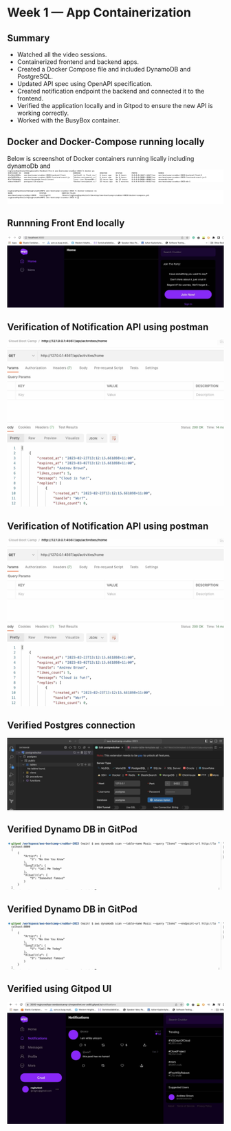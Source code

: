# Week 1 — App Containerization
## Summary
- Watched all the video sessions.
- Containerized frontend and backend apps.
- Created a Docker Compose file and included DynamoDB and PostgreSQL.
- Updated API spec using OpenAPI specification.
- Created notification endpoint the backend and connected it to the frontend.
- Verified the application locally and in Gitpod to ensure the new API is working correctly.
- Worked with the BusyBox container.


## Docker and Docker-Compose running locally 

Below is screenshot of Docker containers running lically including dynamoDb and
![image Docker running locally](resources/week1/DynamoDB&Postgres.jpg)

![image Docker Compose locally](resources/week1/docker-compose.jpg)

## Runnning Front End locally

![image Application running locally](resources/week1/frontendscreenshot.jpg)


## Verification of Notification API using postman

![image Application running locally](resources/week1/APIUsingPostman.jpg)

## Verification of Notification API using postman

![image Application running locally](resources/week1/APIUsingPostman.jpg)

## Verified Postgres connection

![Postgres connection](resources/week1/PostgresConnection.jpg)

## Verified Dynamo DB in GitPod 

![Postgres connection](resources/week1/DyanmoDbList.jpg)

## Verified Dynamo DB in GitPod 

![Postgres connection](resources/week1/DyanmoDbList.jpg)

## Verified using Gitpod UI

![Postgres connection](resources/week1/gitpodscreenshot.jpg)





